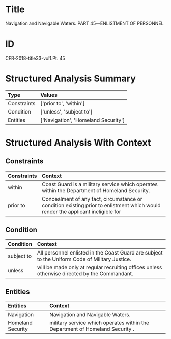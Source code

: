 # Title

 Navigation and Navigable Waters. PART 45—ENLISTMENT OF PERSONNEL


# ID

 CFR-2018-title33-vol1.Pt. 45


# Structured Analysis Summary

| Type        | Values                              |
|:------------|:------------------------------------|
| Constraints | ['prior to', 'within']              |
| Condition   | ['unless', 'subject to']            |
| Entities    | ['Navigation', 'Homeland Security'] |


# Structured Analysis With Context

 


## Constraints

| Constraints   | Context                                                                                                                          |
|:--------------|:---------------------------------------------------------------------------------------------------------------------------------|
| within        | Coast Guard is a military service which operates within  the Department of Homeland Security.                                    |
| prior to      | Concealment of any fact, circumstance or condition existing  prior to enlistment which would render the applicant ineligible for |


## Condition

| Condition   | Context                                                                                          |
|:------------|:-------------------------------------------------------------------------------------------------|
| subject to  | All personnel enlisted in the Coast Guard are  subject to  the Uniform Code of Military Justice. |
| unless      | will be made only at regular recruiting offices unless  otherwise directed by the Commandant.    |


## Entities

| Entities          | Context                                                                      |
|:------------------|:-----------------------------------------------------------------------------|
| Navigation        | Navigation  and Navigable Waters.                                            |
| Homeland Security | military service which operates within the Department of Homeland Security . |



